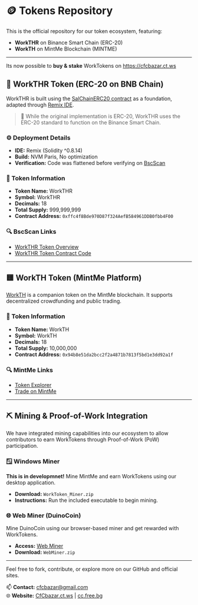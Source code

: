 # 🪙 Tokens Repository

This is the official repository for our token ecosystem, featuring:

- **WorkTHR** on Binance Smart Chain (ERC-20)
- **WorkTH** on MintMe Blockchain (MINTME)

---
Its now possible to **buy & stake** WorkTokens on https://cfcbazar.ct.ws

## 🔷 WorkTHR Token (ERC-20 on BNB Chain)

WorkTHR is built using the [SalChainERC20 contract](https://github.com/ArakelTheDragon/https-github.com-ArakelTheDragon-Library_Other-SalChainERC20) as a foundation, adapted through [Remix IDE](https://remix.ethereum.org/). 

> 🧱 While the original implementation is ERC-20, WorkTHR uses the ERC-20 standard to function on the Binance Smart Chain.

### ⚙️ Deployment Details

- **IDE:** Remix (Solidity ^0.8.14)
- **Build:** NVM Paris, No optimization
- **Verification:** Code was flattened before verifying on [BscScan](https://bscscan.com/address/0xffc4f8Bde970D87f324AefB584961DDB0fbb4F00)

### 📄 Token Information

- **Token Name:** WorkTHR  
- **Symbol:** WorkTHR  
- **Decimals:** 18  
- **Total Supply:** 999,999,999  
- **Contract Address:** `0xffc4f8Bde970D87f324AefB584961DDB0fbb4F00`

### 🔍 BscScan Links

- [WorkTHR Token Overview](https://bscscan.com/address/0xffc4f8Bde970D87f324AefB584961DDB0fbb4F00)
- [WorkTHR Token Contract Code](https://bscscan.com/address/0xffc4f8Bde970D87f324AefB584961DDB0fbb4F00#code)

---

## 🟨 WorkTH Token (MintMe Platform)

[WorkTH](https://www.mintme.com/token/WorkTH) is a companion token on the MintMe blockchain. It supports decentralized crowdfunding and public trading.

### 📄 Token Information

- **Token Name:** WorkTH  
- **Symbol:** WorkTH  
- **Decimals:** 18  
- **Total Supply:** 10,000,000  
- **Contract Address:** `0x94b8e51da2bcc2f2a4871b7813f5bd1e3dd92a1f`

### 🔍 MintMe Links

- [Token Explorer](https://www.mintme.com/explorer/token/0x94b8e51da2bcc2f2a4871b7813f5bd1e3dd92a1f)  
- [Trade on MintMe](https://www.mintme.com/token/WorkTH/MINTME/trade)

---

## ⛏️ Mining & Proof-of-Work Integration

We have integrated mining capabilities into our ecosystem to allow contributors to earn WorkTokens through Proof-of-Work (PoW) participation.

### 🪟 Windows Miner

**This is in developmnet!** Mine MintMe and earn WorkTokens using our desktop application.

- **Download:** `WorkToken_Miner.zip`  
- **Instructions:** Run the included executable to begin mining.

### 🌐 Web Miner (DuinoCoin)

Mine DuinoCoin using our browser-based miner and get rewarded with WorkTokens.

- **Access:** [Web Miner](https://cc.free.bg/site/miner)  
- **Download:** `WebMiner.zip`

---

Feel free to fork, contribute, or explore more on our GitHub and official sites.

📫 **Contact:** cfcbazar@gmail.com  
🌐 **Website:** [CfCbazar.ct.ws](https://CfCbazar.ct.ws) | [cc.free.bg](https://cc.free.bg)
